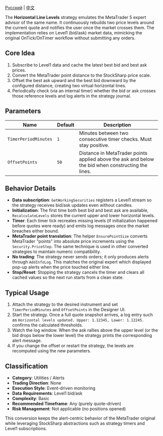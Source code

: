 [Русский](README_ru.md) | [中文](README_cn.md)

The **Horizontal Line Levels** strategy emulates the MetaTrader 5 expert advisor of the same name. It continuously rebuilds two price levels around the current quote and notifies the user once the market crosses them. The implementation relies on Level1 (bid/ask) market data, mimicking the original OnTick/OnTimer workflow without submitting any orders.

## Core Idea

1. Subscribe to Level1 data and cache the latest best bid and best ask prices.
2. Convert the MetaTrader point distance to the StockSharp price scale.
3. Offset the best ask upward and the best bid downward by the configured distance, creating two virtual horizontal lines.
4. Periodically check (via an internal timer) whether the bid or ask crosses those reference levels and log alerts in the strategy journal.

## Parameters

| Name | Default | Description |
| --- | --- | --- |
| `TimerPeriodMinutes` | `1` | Minutes between two consecutive timer checks. Must stay positive. |
| `OffsetPoints` | `50` | Distance in MetaTrader points applied above the ask and below the bid when constructing the lines. |

## Behavior Details

- **Data subscription**: `GetWorkingSecurities` registers a Level1 stream so the strategy receives bid/ask updates even without candles.
- **Initialization**: The first time both best bid and best ask are available, `RecalculateLevels` stores the current upper and lower horizontal levels.
- **Timer**: Each timer tick recreates missing levels (if initialization happened before quotes were ready) and emits log messages once the market breaches either bound.
- **MetaTrader point translation**: The helper `EnsurePointSize` converts MetaTrader "points" into absolute price increments using the `Security.PriceStep`. The same technique is used in other converted strategies to maintain numeric compatibility.
- **No trading**: The strategy never sends orders; it only produces alerts through `AddInfoLog`. This matches the original expert which displayed pop-up alerts when the price touched either line.
- **Stop/Reset**: Stopping the strategy cancels the timer and clears all cached values so the next run starts from a clean state.

## Typical Usage

1. Attach the strategy to the desired instrument and set `TimerPeriodMinutes` and `OffsetPoints` in the Designer UI.
2. Start the strategy. Once a full quote snapshot arrives, a log entry such as `Horizontal levels updated. Upper: 1.12345, Lower: 1.12245.` confirms the calculated thresholds.
3. Watch the log window. When the ask rallies above the upper level (or the bid drops below the lower level) the strategy prints the corresponding alert message.
4. If you change the offset or restart the strategy, the levels are recomputed using the new parameters.

## Classification

- **Category**: Utilities / Alerts
- **Trading Direction**: None
- **Execution Style**: Event-driven monitoring
- **Data Requirements**: Level1 bid/ask
- **Complexity**: Basic
- **Recommended Timeframe**: Any (purely quote-driven)
- **Risk Management**: Not applicable (no positions opened)

This conversion keeps the alert-centric behavior of the MetaTrader original while leveraging StockSharp abstractions such as strategy timers and Level1 subscriptions.
